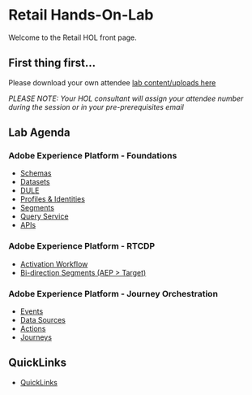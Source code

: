 # Retail Hands-On-Lab

Welcome to the Retail HOL front page.

## First thing first...

Please download your own attendee [lab content/uploads here](https://github.com/adobe/AEP-Hands-on-Labs/blob/master/labs/retail/lab_downloads.md)

*PLEASE NOTE: Your HOL consultant will assign your attendee number during the session or in your pre-prerequisites email*

## Lab Agenda

### Adobe Experience Platform - Foundations
 - [Schemas](https://github.com/adobe/AEP-Hands-on-Labs/blob/master/labs/retail/Foundations/Schemas.md)
 - [Datasets](https://github.com/adobe/AEP-Hands-on-Labs/blob/master/labs/retail/Foundations/Datasets.md)
 - [DULE](https://github.com/adobe/AEP-Hands-on-Labs/blob/master/labs/retail/Foundations/DULE.md)
 - [Profiles & Identities](https://github.com/adobe/AEP-Hands-on-Labs/blob/master/labs/retail/Foundations/Profiles.md)
 - [Segments](https://github.com/adobe/AEP-Hands-on-Labs/blob/master/labs/retail/Foundations/Segments.md)
  - [Query Service](https://github.com/adobe/AEP-Hands-on-Labs/blob/master/labs/retail/Foundations/DeepDive%20QueryService.md)
 - [APIs](https://github.com/adobe/AEP-Hands-on-Labs/blob/master/labs/retail/Foundations/APIs.md)

### Adobe Experience Platform - RTCDP
- [Activation Workflow](https://github.com/adobe/AEP-Hands-on-Labs/blob/master/labs/retail/Foundations/destinations.md)
- [Bi-direction Segments (AEP > Target) ](https://github.com/adobe/AEP-Hands-on-Labs/blob/master/labs/retail/Foundations/BidirectionalTarget.md)

### Adobe Experience Platform - Journey Orchestration
 - [Events](https://github.com/adobe/AEP-Hands-on-Labs/blob/master/labs/retail/Journey%20Orchestration/Exercise1-Events.md)
 - [Data Sources](https://github.com/adobe/AEP-Hands-on-Labs/blob/master/labs/retail/Journey%20Orchestration/Exercise2-DataSources.md)
 - [Actions](https://github.com/adobe/AEP-Hands-on-Labs/blob/master/labs/retail/Journey%20Orchestration/Exercise3-Action.md)
 - [Journeys](https://github.com/adobe/AEP-Hands-on-Labs/blob/master/labs/retail/Journey%20Orchestration/Exercise4-Journey.md)

## QuickLinks

 - [QuickLinks](https://github.com/adobe/AEP-Hands-on-Labs/blob/master/labs/quicklinks/quicklinks_retail.md)
